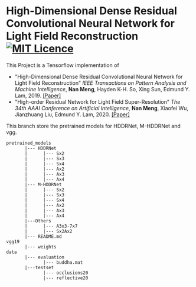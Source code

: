 # High-Dimensional Dense Residual Convolutional Neural Network for Light Field Reconstruction [![MIT Licence](https://badges.frapsoft.com/os/mit/mit.svg?v=103)](https://opensource.org/licenses/mit-license.php)
This Project is a Tensorflow implementation of 
* "High-Dimensional Dense Residual Convolutional Neural Network for Light Field Reconstruction" *IEEE Transactions on Pattern Analysis and Machine Intelligence*, **Nan Meng**, Hayden K-H. So, Xing Sun, Edmund Y. Lam, 2019. [[Paper]](https://arxiv.org/pdf/1910.01426.pdf)
* "High-order Residual Network for Light Field Super-Resolution" *The 34th AAAI Conference on Artificial Intelligence*, **Nan Meng**, Xiaofei Wu, Jianzhuang Liu, Edmund Y. Lam, 2020. [[Paper]](https://arxiv.org/pdf/2003.13094.pdf)

This branch store the pretrained models for HDDRNet, M-HDDRNet and vgg. 

```
pretrained_models
       |--- HDDRNet
       |      |--- Sx2
       |      |--- Sx3
       |      |--- Sx4
       |      |--- Ax2
       |      |--- Ax3
       |      |--- Ax4
       |--- M-HDDRNet
       |      |--- Sx2
       |      |--- Sx3
       |      |--- Sx4
       |      |--- Ax2
       |      |--- Ax3
       |      |--- Ax4
       |---Others
       |      |--- A3x3-7x7
       |      |--- Sx2Ax2
       |--- README.md
vgg19
       |--- weights
data
       |--- evaluation
              |--- buddha.mat
       |---testset
              |--- occlusions20
              |--- reflective20
```
